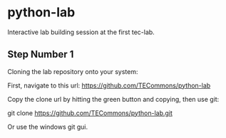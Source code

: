 # python-lab
Interactive lab building session at the first tec-lab.



## Step Number 1
Cloning the lab repository onto your system:

First, navigate to this url: https://github.com/TECommons/python-lab

Copy the clone url by hitting the green button and copying, then use git:

git clone https://github.com/TECommons/python-lab.git

Or use the windows git gui.


